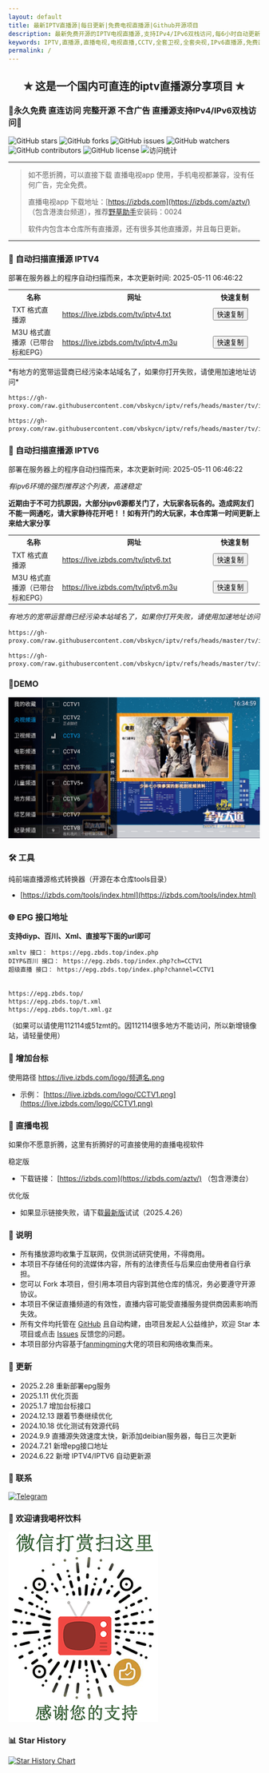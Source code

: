 ```yaml
---
layout: default
title: 最新IPTV直播源|每日更新|免费电视直播源|Github开源项目
description: 最新免费开源的IPTV电视直播源,支持IPv4/IPv6双栈访问,每6小时自动更新。收录国内外数千个高清直播频道,包括央视、卫视、港澳台、海外频道。完全免费无广告,提供M3U/TXT格式,支持EPG节目单及台标,可用于电视盒子、手机、电脑等设备。
keywords: IPTV,直播源,直播电视,电视直播,CCTV,全套卫视,全套央视,IPv6直播源,免费直播源,m3u8直播源,港澳台,海外,国内,直播电视app,live.izbds.com,live.izbds.top
permalink: /
---
```


<h2 align="center">✯ 这是一个国内可直连的iptv直播源分享项目 ✯</h2>

### 🔄永久免费 直连访问 完整开源 不含广告 直播源支持IPv4/IPv6双栈访问🔄

<div class="badges-container">
    <img src="https://img.shields.io/github/stars/vbskycn/iptv?style=flat-square" alt="GitHub stars" />
    <img src="https://img.shields.io/github/forks/vbskycn/iptv?style=flat-square" alt="GitHub forks" />
    <img src="https://img.shields.io/github/issues/vbskycn/iptv?style=flat-square" alt="GitHub issues" />
    <img src="https://img.shields.io/github/watchers/vbskycn/iptv?style=flat-square" alt="GitHub watchers" />
    <img src="https://img.shields.io/github/contributors/vbskycn/iptv?style=flat-square" alt="GitHub contributors" />
    <img src="https://img.shields.io/github/license/vbskycn/iptv?style=flat-square" alt="GitHub license" />
    <img src="https://views.whatilearened.today/views/github/vbskycn/iptv.svg" alt="访问统计" />
</div>

---

> 如不愿折腾，可以直接下载 直播电视app 使用，手机电视都兼容，没有任何广告，完全免费。
>
> 直播电视app 下载地址：[https://izbds.com](https://izbds.com/aztv/)  （包含港澳台频道），推荐[野草助手](https://www.yecao.net/download/)安装码：0024
>
> 软件内包含本仓库所有直播源，还有很多其他直播源，并且每日更新。

------


### 📡 自动扫描直播源 IPTV4

部署在服务器上的程序自动扫描而来，<!-- UPDATE_TIME_IPTV4 -->本次更新时间: 2025-05-11 06:46:22<!-- END_UPDATE_TIME_IPTV4 -->

<table>
  <colgroup>
    <col style="width: 20%;">
    <col style="width: 60%;">
    <col style="width: 20%;">
  </colgroup>
  <tr>
    <th>名称</th>
    <th>网址</th>
    <th>快速复制</th>
  </tr>
  <tr>
    <td>TXT 格式直播源</td>
    <td><a href="https://live.izbds.com/tv/iptv4.txt">https://live.izbds.com/tv/iptv4.txt</a></td>
    <td><button class="button" onclick="copyToClipboard('https://live.izbds.com/tv/iptv4.txt')">快速复制</button></td>
  </tr>
  <tr>
    <td>M3U 格式直播源（已带台标和EPG）</td>
    <td><a href="https://live.izbds.com/tv/iptv4.m3u">https://live.izbds.com/tv/iptv4.m3u</a></td>
    <td><button class="button" onclick="copyToClipboard('https://live.izbds.com/tv/iptv4.m3u')">快速复制</button></td>
  </tr>
</table>
*有地方的宽带运营商已经污染本站域名了，如果你打开失败，请使用加速地址访问*

```
https://gh-proxy.com/raw.githubusercontent.com/vbskycn/iptv/refs/heads/master/tv/iptv4.txt
```

```
https://gh-proxy.com/raw.githubusercontent.com/vbskycn/iptv/refs/heads/master/tv/iptv4.m3u
```




### 📡 自动扫描直播源 IPTV6

部署在服务器上的程序自动扫描而来，<!-- UPDATE_TIME_IPTV6 -->本次更新时间: 2025-05-11 06:46:22<!-- END_UPDATE_TIME_IPTV6 -->

*有ipv6环境的强烈推荐这个列表，高速稳定*

**近期由于不可力抗原因，大部分ipv6源都关门了，大玩家各玩各的。造成网友们不能一网通吃，请大家静待花开吧！！如有开门的大玩家，本仓库第一时间更新上来给大家分享**

<table>
  <colgroup>
    <col style="width: 20%;">
    <col style="width: 60%;">
    <col style="width: 20%;">
  </colgroup>
  <tr>
    <th>名称</th>
    <th>网址</th>
    <th>快速复制</th>
  </tr>
  <tr>
    <td>TXT 格式直播源</td>
    <td><a href="https://live.izbds.com/tv/iptv6.txt">https://live.izbds.com/tv/iptv6.txt</a></td>
    <td><button class="button" onclick="copyToClipboard('https://live.izbds.com/tv/iptv6.txt')">快速复制</button></td>
  </tr>
  <tr>
    <td>M3U 格式直播源（已带台标和EPG）</td>
    <td><a href="https://live.izbds.com/tv/iptv6.m3u">https://live.izbds.com/tv/iptv6.m3u</a></td>
    <td><button class="button" onclick="copyToClipboard('https://live.izbds.com/tv/iptv6.m3u')">快速复制</button></td>
  </tr>
</table>

*有地方的宽带运营商已经污染本站域名了，如果你打开失败，请使用加速地址访问*

```
https://gh-proxy.com/raw.githubusercontent.com/vbskycn/iptv/refs/heads/master/tv/iptv6.txt
```

```
https://gh-proxy.com/raw.githubusercontent.com/vbskycn/iptv/refs/heads/master/tv/iptv6.m3u
```





### 💽DEMO

![demo](assets/demo.png)



### 🛠️ 工具

纯前端直播源格式转换器（开源在本仓库tools目录）

- [https://izbds.com/tools/index.html](https://izbds.com/tools/index.html)



### 🌐 EPG 接口地址

**支持diyp、百川、Xml、直接写下面的url即可**

```
xmltv 接口： https://epg.zbds.top/index.php
DIYP&百川 接口： https://epg.zbds.top/index.php?ch=CCTV1
超级直播 接口： https://epg.zbds.top/index.php?channel=CCTV1


https://epg.zbds.top/
https://epg.zbds.top/t.xml
https://epg.zbds.top/t.xml.gz
```

（如果可以请使用112114或51zmt的。因112114很多地方不能访问，所以新增镜像站，请轻量使用）



### 🎨 增加台标

使用路径 https://live.izbds.com/logo/频道名.png

- 示例： [https://live.izbds.com/logo/CCTV1.png](https://live.izbds.com/logo/CCTV1.png)





### 📱 直播电视
如果你不愿意折腾，这里有折腾好的可直接使用的直播电视软件

稳定版

- 下载链接： [https://izbds.com](https://izbds.com/aztv/)  （包含港澳台）

优化版

- 如果显示链接失败，请下载[最新版](https://izbds.com/aztv)试试（2025.4.26）




### 📝 说明

- 所有播放源均收集于互联网，仅供测试研究使用，不得商用。
- 本项目不存储任何的流媒体内容，所有的法律责任与后果应由使用者自行承担。
- 您可以 Fork 本项目，但引用本项目内容到其他仓库的情况，务必要遵守开源协议。
- 本项目不保证直播频道的有效性，直播内容可能受直播服务提供商因素影响而失效。
- 所有文件均托管在 [GitHub](https://github.com/vbskycn/iptv) 且自动构建，由项目发起人公益维护，欢迎 Star 本项目或点击 [Issues](https://github.com/vbskycn/iptv/issues/new/choose) 反馈您的问题。
- 本项目部分内容基于[fanmingming](https://github.com/fanmingming/live)大佬的项目和网络收集而来。



### 📅 更新

- 2025.2.28 重新部署epg服务
- 2025.1.11 优化页面
- 2025.1.7 增加台标接口
- 2024.12.13 跟着节奏继续优化
- 2024.10.18 优化测试有效源代码
- 2024.9.9 直播源失效速度太快，新添加deibian服务器，每日三次更新
- 2024.7.21 新增epg接口地址
- 2024.6.22 新增 IPTV4/IPTV6 自动更新源



### 💬 联系

<div class="contact-info">
    <a href="https://t.me/starkluistn98" target="_blank">
        <img src="https://img.shields.io/badge/Telegram-@starkluistn98-blue?style=flat-square&logo=telegram" alt="Telegram" />
    </a>
</div>


### 🎁 欢迎请我喝杯饮料

![请我喝杯饮料](assets/wxds.png)

### 📊 Star History

[![Star History Chart](https://api.star-history.com/svg?repos=vbskycn/iptv&type=Date)](https://star-history.com/#vbskycn/iptv&Date)
